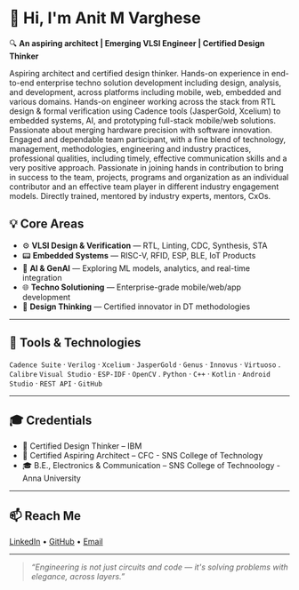 # 👋 Hi, I'm Anit M Varghese

🔍 **An aspiring architect | Emerging VLSI Engineer | Certified Design Thinker**

Aspiring architect and certified design thinker. Hands-on experience in end-to-end enterprise techno solution development including design, analysis, and development, across platforms including mobile, web, embedded and various domains.  Hands-on engineer working across the stack from RTL design & formal verification using Cadence tools (JasperGold, Xcelium) to embedded systems, AI, and prototyping full-stack mobile/web solutions. Passionate about merging hardware precision with software innovation.
Engaged and dependable team participant, with a fine blend of technology, management, methodologies, engineering and industry practices, professional qualities, including timely, effective communication skills and a very positive approach. Passionate in joining hands in contribution to bring in success to the team, projects, programs and organization as an individual contributor and an effective team player in different industry engagement models. Directly trained, mentored by industry experts, mentors, CxOs.



## 💡 Core Areas

- ⚙️ **VLSI Design & Verification** — RTL, Linting, CDC, Synthesis, STA
- 📟 **Embedded Systems** — RISC-V, RFID, ESP, BLE, IoT Products
- 🤖 **AI & GenAI** — Exploring ML models, analytics, and real-time integration
- 🌐 **Techno Solutioning** — Enterprise-grade mobile/web/app development
- 🎨 **Design Thinking** — Certified innovator in DT methodologies

---

## 🔧 Tools & Technologies

`Cadence Suite` · `Verilog` · `Xcelium` · `JasperGold` · `Genus` · `Innovus` · `Virtuoso` .   `Calibre`
`Visual Studio` · `ESP-IDF` · `OpenCV` . `Python` · `C++` · `Kotlin` · `Android Studio` · `REST API` · `GitHub` 

---

## 🎓 Credentials

- 🏅 Certified Design Thinker – IBM  
- 🏅 Certified Aspiring Architect – CFC - SNS College of Technology
- 🎓 B.E., Electronics & Communication – SNS College of Technoology - Anna University

---

## 📫 Reach Me
[LinkedIn](https://www.linkedin.com/in/anitmv/) • [GitHub](https://github.com/AnitVarghese) • [Email](mailto:anitvarghese2011@gmail.com)

---

> _“Engineering is not just circuits and code — it's solving problems with elegance, across layers.”_
